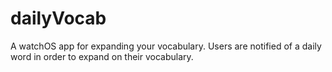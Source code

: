 # dailyVocab
A watchOS app for expanding your vocabulary. Users are notified of a daily word in order to expand on their vocabulary. 
